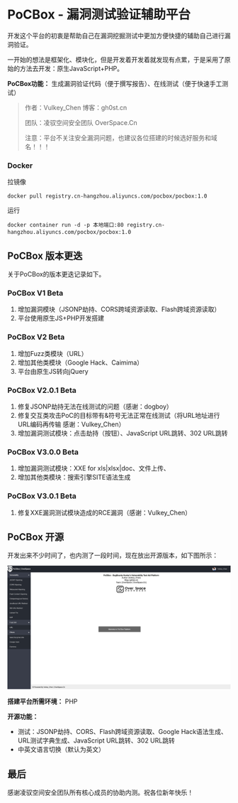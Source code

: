# PoCBox - 漏洞测试验证辅助平台

开发这个平台的初衷是帮助自己在漏洞挖掘测试中更加方便快捷的辅助自己进行漏洞验证。

一开始的想法是框架化、模块化，但是开发着开发着就发现有点累，于是采用了原始的方法去开发：原生JavaScript+PHP。

**PoCBox功能：** 生成漏洞验证代码（便于撰写报告）、在线测试（便于快速手工测试）

> 作者：Vulkey_Chen 博客：gh0st.cn
>
> 团队：凌驭空间安全团队 OverSpace.Cn
>
> 注意：平台不关注安全漏洞问题，也建议各位搭建的时候选好服务和域名！！！

### Docker

拉镜像

```shell
docker pull registry.cn-hangzhou.aliyuncs.com/pocbox/pocbox:1.0
```

运行

```shell
docker container run -d -p 本地端口:80 registry.cn-hangzhou.aliyuncs.com/pocbox/pocbox:1.0
```

## PoCBox 版本更迭

关于PoCBox的版本更迭记录如下。

### PoCBox V1 Beta

1. 增加漏洞模块（JSONP劫持、CORS跨域资源读取、Flash跨域资源读取）
2. 平台使用原生JS+PHP开发搭建

### PoCBox V2 Beta

1. 增加Fuzz类模块（URL）
2. 增加其他类模块（Google Hack、Caimima）
3. 平台由原生JS转向jQuery

### PoCBox V2.0.1 Beta

1. 修复JSONP劫持无法在线测试的问题（感谢：dogboy）
2. 修复交互类攻击PoC的目标带有&符号无法正常在线测试（将URL地址进行URL编码再传输 感谢：Vulkey_Chen）
3. 增加漏洞测试模块：点击劫持（按钮）、JavaScript URL跳转、302 URL跳转

### PoCBox V3.0.0 Beta

1. 增加漏洞测试模块：XXE for xls|xlsx|doc、文件上传、
2. 增加其他类模块：搜索引擎SITE语法生成

### PoCBox V3.0.1 Beta

1. 修复XXE漏洞测试模块造成的RCE漏洞（感谢：Vulkey_Chen）

## PoCBox 开源

开发出来不少时间了，也内测了一段时间，现在放出开源版本，如下图所示：

![pocbox](./images/pocbox_opensource.png)

**搭建平台所需环境：** PHP

**开源功能：**

- 测试：JSONP劫持、CORS、Flash跨域资源读取、Google Hack语法生成、URL测试字典生成、JavaScript URL跳转、302 URL跳转
- 中英文语言切换（默认为英文）

## 最后

感谢凌驭空间安全团队所有核心成员的协助内测。祝各位新年快乐！
